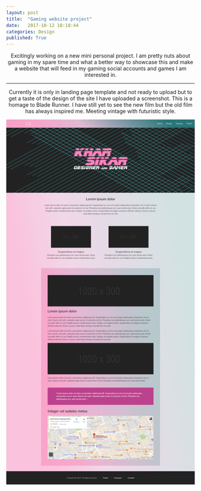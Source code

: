 ```yaml
---
layout: post
title:  "Gaming website project"
date:   2017-10-12 18:18:44
categories: Design
published: True
---
```


<p style="text-align:center">Excitingly working on a new mini personal project. I am pretty nuts about gaming in my spare time and what a better way to showcase this and make a website that will feed in my gaming social accounts and games I am interested in.</p> 


<hr>
<p style="text-align:center">Currently it is only in landing page template and not ready to upload but to get a taste of the design of the site I have uploaded a screenshot. This is a homage to Blade Runner. I have still yet to see the new film but the old film has always inspired me. Meeting vintage with futuristic style.</p> 

<img src="/images/kharsikar-screenshot.jpg" class="fit image">
